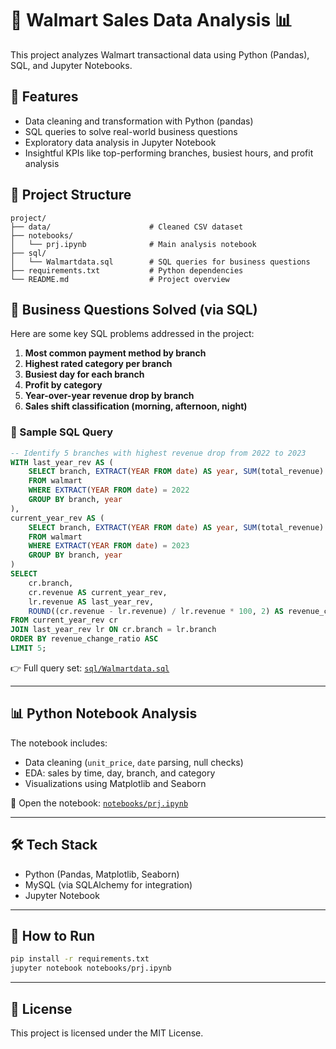 # 🛒 Walmart Sales Data Analysis 📊

This project analyzes Walmart transactional data using Python (Pandas), SQL, and Jupyter Notebooks.

## 🚀 Features
- Data cleaning and transformation with Python (pandas)
- SQL queries to solve real-world business questions
- Exploratory data analysis in Jupyter Notebook
- Insightful KPIs like top-performing branches, busiest hours, and profit analysis

## 📂 Project Structure
```
project/
├── data/                      # Cleaned CSV dataset
├── notebooks/
│   └── prj.ipynb              # Main analysis notebook
├── sql/
│   └── Walmartdata.sql        # SQL queries for business questions
├── requirements.txt           # Python dependencies
└── README.md                  # Project overview
```

## 🧠 Business Questions Solved (via SQL)

Here are some key SQL problems addressed in the project:

1. **Most common payment method by branch**
2. **Highest rated category per branch**
3. **Busiest day for each branch**
4. **Profit by category**  
5. **Year-over-year revenue drop by branch**
6. **Sales shift classification (morning, afternoon, night)**

### 🧾 Sample SQL Query

```sql
-- Identify 5 branches with highest revenue drop from 2022 to 2023
WITH last_year_rev AS (
    SELECT branch, EXTRACT(YEAR FROM date) AS year, SUM(total_revenue) AS revenue
    FROM walmart
    WHERE EXTRACT(YEAR FROM date) = 2022
    GROUP BY branch, year
),
current_year_rev AS (
    SELECT branch, EXTRACT(YEAR FROM date) AS year, SUM(total_revenue) AS revenue
    FROM walmart
    WHERE EXTRACT(YEAR FROM date) = 2023
    GROUP BY branch, year
)
SELECT 
    cr.branch,
    cr.revenue AS current_year_rev,
    lr.revenue AS last_year_rev,
    ROUND((cr.revenue - lr.revenue) / lr.revenue * 100, 2) AS revenue_change_ratio
FROM current_year_rev cr
JOIN last_year_rev lr ON cr.branch = lr.branch
ORDER BY revenue_change_ratio ASC
LIMIT 5;
```

👉 Full query set: [`sql/Walmartdata.sql`](sql/Walmartdata.sql)

---

## 📊 Python Notebook Analysis

The notebook includes:
- Data cleaning (`unit_price`, `date` parsing, null checks)
- EDA: sales by time, day, branch, and category
- Visualizations using Matplotlib and Seaborn

📓 Open the notebook: [`notebooks/prj.ipynb`](notebooks/prj.ipynb)

---

## 🛠 Tech Stack

- Python (Pandas, Matplotlib, Seaborn)
- MySQL (via SQLAlchemy for integration)
- Jupyter Notebook

---

## 🔧 How to Run

```bash
pip install -r requirements.txt
jupyter notebook notebooks/prj.ipynb
```

---

## 📄 License

This project is licensed under the MIT License.


